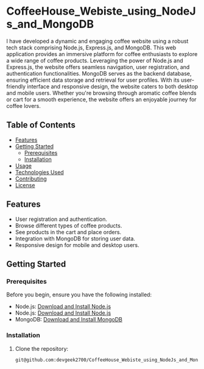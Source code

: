 # CoffeeHouse_Webiste_using_NodeJs_and_MongoDB


I have developed a dynamic and engaging coffee website using a robust tech stack comprising Node.js, Express.js, and MongoDB. This web application provides an immersive platform for coffee enthusiasts to explore a wide range of coffee products. Leveraging the power of Node.js and Express.js, the website offers seamless navigation, user registration, and authentication functionalities. MongoDB serves as the backend database, ensuring efficient data storage and retrieval for user profiles. With its user-friendly interface and responsive design, the website caters to both desktop and mobile users. Whether you're browsing through aromatic coffee blends or cart for a smooth experience, the website offers an enjoyable journey for coffee lovers. 

## Table of Contents

- [Features](#features)
- [Getting Started](#getting-started)
  - [Prerequisites](#prerequisites)
  - [Installation](#installation)
- [Usage](#usage)
- [Technologies Used](#technologies-used)
- [Contributing](#contributing)
- [License](#license)

## Features

- User registration and authentication.
- Browse different types of coffee products.
- See products in the cart and place orders.
- Integration with MongoDB for storing user data.
- Responsive design for mobile and desktop users.

## Getting Started

### Prerequisites

Before you begin, ensure you have the following installed:

- Node.js: [Download and Install Node.js](https://nodejs.org/)
- Node.js: [Download and Install Node.js](https://www.npmjs.com/package/express)
- MongoDB: [Download and Install MongoDB](https://www.mongodb.com/try/download/community)

### Installation

1. Clone the repository:

   ```bash
   git@github.com:devgeek2700/CoffeeHouse_Webiste_using_NodeJs_and_MongoDB.git
